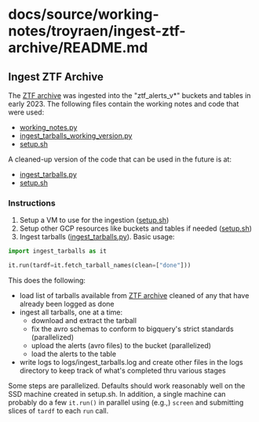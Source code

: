 # docs/source/working-notes/troyraen/ingest-ztf-archive/README.md

## Ingest ZTF Archive

The [ZTF archive](https://ztf.uw.edu/alerts/public) was ingested into the "ztf_alerts_v*" buckets and tables in early 2023.
The following files contain the working notes and code that were used:

- [working_notes.py](working_notes.py)
- [ingest_tarballs_working_version.py](ingest_tarballs_working_version.py)
- [setup.sh](setup.sh)

A cleaned-up version of the code that can be used in the future is at:

- [ingest_tarballs.py](ingest_tarballs.py)
- [setup.sh](setup.sh)

### Instructions

1. Setup a VM to use for the ingestion ([setup.sh](setup.sh))
2. Setup other GCP resources like buckets and tables if needed ([setup.sh](setup.sh))
3. Ingest tarballs ([ingest_tarballs.py](ingest_tarballs.py)). Basic usage:

```python
import ingest_tarballs as it

it.run(tardf=it.fetch_tarball_names(clean=["done"]))
```

This does the following:

- load list of tarballs available from [ZTF archive](https://ztf.uw.edu/alerts/public) cleaned of any that have already been logged as done
- ingest all tarballs, one at a time:
    - download and extract the tarball
    - fix the avro schemas to conform to bigquery's strict standards (parallelized)
    - upload the alerts (avro files) to the bucket (parallelized)
    - load the alerts to the table
- write logs to logs/ingest_tarballs.log and create other files in the logs directory to keep track of what's completed thru various stages

Some steps are parallelized.
Defaults should work reasonably well on the SSD machine created in setup.sh.
In addition, a single machine can probably do a few `it.run()` in parallel using (e.g.,) `screen` and submitting slices of `tardf` to each `run` call.
